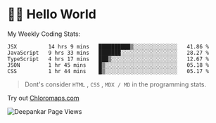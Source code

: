 # 👋🏽 Hello World 

<!--![Deepankar's github stats](https://github-readme-stats.vercel.app/api?username=Deep-Codes&count_private=true&show_icons=true&theme=radical)-->
My Weekly Coding Stats:

<!--START_SECTION:waka-->
```text
JSX          14 hrs 9 mins   ██████████▒░░░░░░░░░░░░░░   41.86 % 
JavaScript   9 hrs 33 mins   ███████░░░░░░░░░░░░░░░░░░   28.27 % 
TypeScript   4 hrs 17 mins   ███▒░░░░░░░░░░░░░░░░░░░░░   12.67 % 
JSON         1 hr 45 mins    █▒░░░░░░░░░░░░░░░░░░░░░░░   05.18 % 
CSS          1 hr 44 mins    █▒░░░░░░░░░░░░░░░░░░░░░░░   05.17 % 
```
<!--END_SECTION:waka-->

> Dont's consider `HTML` , `CSS` , `MDX / MD` in the programming stats.

Try out [Chloromaps.com](https://www.chloromaps.com/)

<p align="left"> <img src="https://komarev.com/ghpvc/?username=Deep-Codes&label=Views&color=blue&style=plastic" alt="Deepankar Page Views" /> </p>
